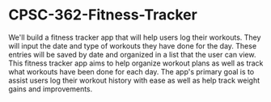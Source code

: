 # CPSC-362-Fitness-Tracker

We'll build a fitness tracker app that will help users log their workouts. They will input the date and type of workouts they have done for the day. These entries will be saved by date and organized in a list that the user can view. This fitness tracker app aims to help organize workout plans as well as track what workouts have been done for each day. The app's primary goal is to assist users log their workout history with ease as well as help track weight gains and improvements.
